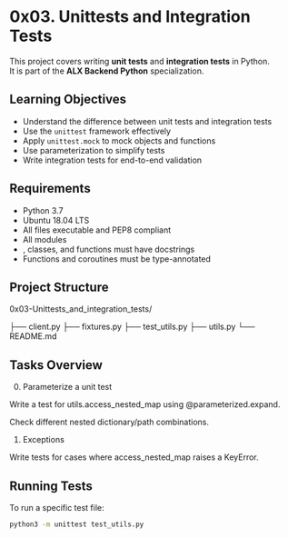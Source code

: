 # 0x03. Unittests and Integration Tests

This project covers writing **unit tests** and **integration tests** in Python.  
It is part of the **ALX Backend Python** specialization.

## Learning Objectives
- Understand the difference between unit tests and integration tests
- Use the `unittest` framework effectively
- Apply `unittest.mock` to mock objects and functions
- Use parameterization to simplify tests
- Write integration tests for end-to-end validation

## Requirements
- Python 3.7
- Ubuntu 18.04 LTS
- All files executable and PEP8 compliant
- All modules
- , classes, and functions must have docstrings
- Functions and coroutines must be type-annotated

## Project Structure
0x03-Unittests_and_integration_tests/

├── client.py
├── fixtures.py
├── test_utils.py
├── utils.py
└── README.md 

## Tasks Overview
0. Parameterize a unit test

Write a test for utils.access_nested_map using @parameterized.expand.

Check different nested dictionary/path combinations.

1. Exceptions

Write tests for cases where access_nested_map raises a KeyError.



## Running Tests
To run a specific test file:
```bash
python3 -m unittest test_utils.py
